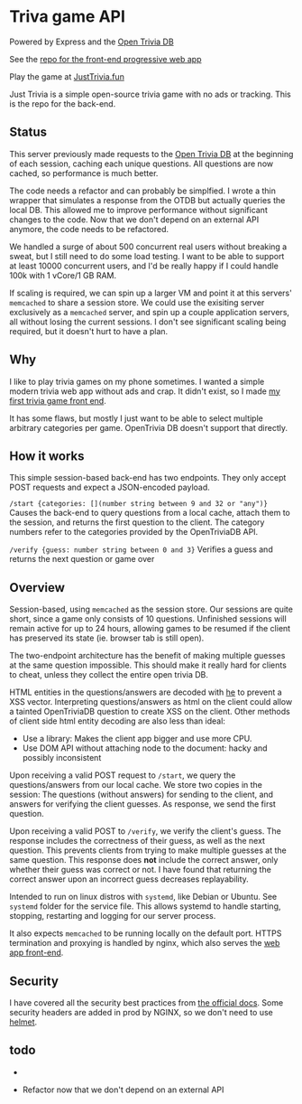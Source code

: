 # Triva game API

Powered by Express and the [Open Trivia DB](https://opentdb.com/)

See the [repo for the front-end progressive web app](https://github.com/jeremy21212121/trivia-frontend)

Play the game at [JustTrivia.fun](https://justtrivia.fun)

Just Trivia is a simple open-source trivia game with no ads or tracking. This is the repo for the back-end.

## Status

This server previously made requests to the [Open Trivia DB](https://opentdb.com/) at the beginning of each session, caching each unique questions. All questions are now cached, so performance is much better.

The code needs a refactor and can probably be simplfied. I wrote a thin wrapper that simulates a response from the OTDB but actually queries the local DB. This allowed me to improve performance without significant changes to the code. Now that we don't depend on an external API anymore, the code needs to be refactored.

We handled a surge of about 500 concurrent real users without breaking a sweat, but I still need to do some load testing. I want to be able to support at least 10000 concurrent users, and I'd be really happy if I could handle 100k with 1 vCore/1 GB RAM.

If scaling is required, we can spin up a larger VM and point it at this servers' `memcached` to share a session store. We could use the exisiting server exclusively as a `memcached` server, and spin up a couple application servers, all without losing the current sessions. I don't see significant scaling being required, but it doesn't hurt to have a plan.

## Why

I like to play trivia games on my phone sometimes. I wanted a simple modern trivia web app without ads and crap. It didn't exist, so I made [my first trivia game front end](https://github.com/jeremy21212121/trivia).

It has some flaws, but mostly I just want to be able to select multiple arbitrary categories per game. OpenTrivia DB doesn't support that directly.


## How it works
This simple session-based back-end has two endpoints. They only accept POST requests and expect a JSON-encoded payload.

`/start {categories: [](number string between 9 and 32 or "any")}`
Causes the back-end to query questions from a local cache, attach them to the session, and returns the first question to the client. The category numbers refer to the categories provided by the OpenTriviaDB API.

`/verify {guess: number string between 0 and 3}`
Verifies a guess and returns the next question or game over


## Overview

Session-based, using `memcached` as the session store. Our sessions are quite short, since a game only consists of 10 questions. Unfinished sessions will remain active for up to 24 hours, allowing games to be resumed if the client has preserved its state (ie. browser tab is still open).

The two-endpoint architecture has the benefit of making multiple guesses at the same question impossible. This should make it really hard for clients to cheat, unless they collect the entire open trivia DB.

HTML entities in the questions/answers are decoded with [he](https://github.com/mathiasbynens/he) to prevent a XSS vector. Interpreting questions/answers as html on the client could allow a tainted OpenTriviaDB question to create XSS on the client. Other methods of client side html entity decoding are also less than ideal:
- Use a library: Makes the client app bigger and use more CPU.
- Use DOM API without attaching node to the document: hacky and possibly inconsistent

Upon receiving a valid POST request to `/start`, we query the questions/answers from our local cache. We store two copies in the session: The questions (without answers) for sending to the client, and answers for verifying the client guesses. As response, we send the first question.

Upon receiving a valid POST to `/verify`, we verify the client's guess. The response includes the correctness of their guess, as well as the next question. This prevents clients from trying to make multiple guesses at the same question. This response does **not** include the correct answer, only whether their guess was correct or not. I have found that returning the correct answer upon an incorrect guess decreases replayability.

Intended to run on linux distros with `systemd`, like Debian or Ubuntu. See `systemd` folder for the service file. This allows systemd to handle starting, stopping, restarting and logging for our server process.

It also expects `memcached` to be running locally on the default port. HTTPS termination and proxying is handled by nginx, which also serves the [web app front-end](https://justtrivia.fun).

## Security

I have covered all the security best practices from [the official docs](https://expressjs.com/en/advanced/best-practice-security.html). Some security headers are added in prod by NGINX, so we don't need to use [helmet](https://www.npmjs.com/package/helmet).

## todo
- ~~~cache responses from [OpenTDB](https://opentdb.com/) to improve `/start` endpoint performance on multi-category games~~~

- Refactor now that we don't depend on an external API
